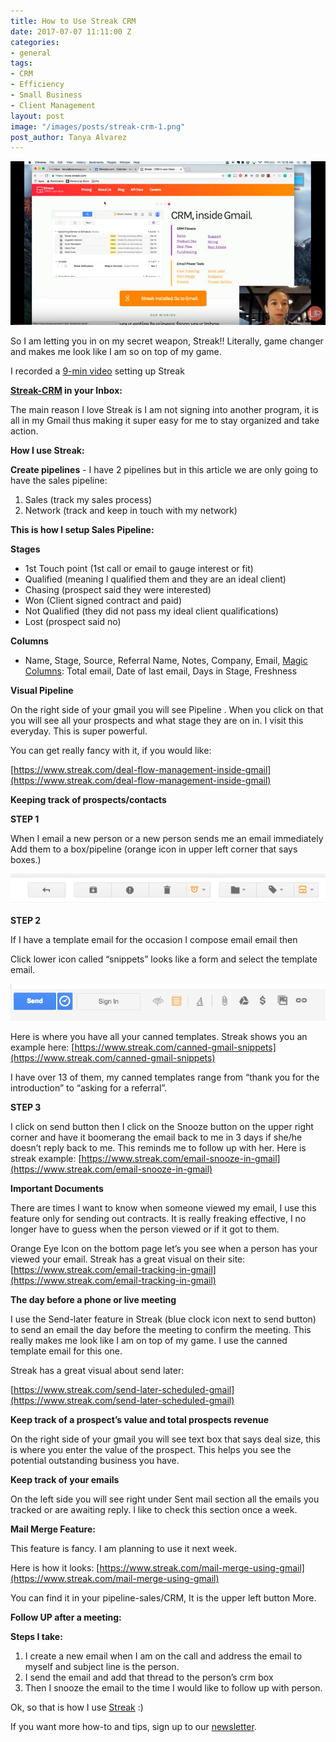 ```yaml
---
title: How to Use Streak CRM
date: 2017-07-07 11:11:00 Z
categories:
- general
tags:
- CRM
- Efficiency
- Small Business
- Client Management
layout: post
image: "/images/posts/streak-crm-1.png"
post_author: Tanya Alvarez
---
```


![](/images/posts/streak-crm-1.png)

So I am letting you in on my secret weapon, Streak!! Literally, game changer and makes me look like I am so on top of my game.

I recorded a [9-min video](https://youtu.be/0k-8APxNG7w) setting up Streak

**[Streak-CRM](http://streak.grsm.io/TanyaAlvarez) in your Inbox:**

The main reason I love Streak is I am not signing into another program, it is all in my Gmail thus making it super easy for me to stay organized and take action.

**How I use Streak:**

**Create pipelines** - I have 2 pipelines but in this article we are only going to have the sales pipeline:

1. Sales (track my sales process)
2. Network (track and keep in touch with my network)

**This is how I setup Sales Pipeline:**

**Stages**

* 1st Touch point (1st call or email to gauge interest or fit)
* Qualified (meaning I qualified them and they are an ideal client)
* Chasing (prospect said they were interested)
* Won (Client signed contract and paid)
* Not Qualified (they did not pass my ideal client qualifications)
* Lost (prospect said no)

**Columns**

* Name, Stage, Source, Referral Name, Notes, Company, Email, [Magic Columns](http://blog.streak.com/2015/06/new-system-columns-less-data-entry.html): Total email, Date of last email, Days in Stage, Freshness

**Visual Pipeline**

On the right side of your gmail you will see Pipeline . When you click on that you will see all your prospects and what stage they are on in. I visit this everyday. This is super powerful.

You can get really fancy with it, if you would like:

[https://www.streak.com/deal-flow-management-inside-gmail](https://www.streak.com/deal-flow-management-inside-gmail)

**Keeping track of prospects/contacts**

**STEP 1**

When I email a new person or a new person sends me an email immediately Add them to a box/pipeline (orange icon in upper left corner that says boxes.)

![](/images/posts/streak-crm-2.png)

**STEP 2**

If I have a template email for the occasion I compose email email then

Click lower icon called “snippets” looks like a form and select the template email.

![](/images/posts/streak-crm-3.png)

Here is where you have all your canned templates. Streak shows you an example here: [https://www.streak.com/canned-gmail-snippets](https://www.streak.com/canned-gmail-snippets)

I have over 13 of them, my canned templates range from “thank you for the introduction” to “asking for a referral”.

**STEP 3**

I click on send button then I click on the Snooze button on the upper right corner and have it boomerang the email back to me in 3 days if she/he doesn’t reply back to me. This reminds me to follow up with her. Here is streak example: [https://www.streak.com/email-snooze-in-gmail](https://www.streak.com/email-snooze-in-gmail)

**Important Documents**

There are times I want to know when someone viewed my email, I use this feature only for sending out contracts. It is really freaking effective, I no longer have to guess when the person viewed or if it got to them.

Orange Eye Icon on the bottom page let’s you see when a person has your viewed your email. Streak has a great visual on their site: [https://www.streak.com/email-tracking-in-gmail](https://www.streak.com/email-tracking-in-gmail)

**The day before a phone or live meeting**

I use the Send-later feature in Streak (blue clock icon next to send button) to send an email the day before the meeting to confirm the meeting. This really makes me look like I am on top of my game. I use the canned template email for this one.

Streak has a great visual about send later:

[https://www.streak.com/send-later-scheduled-gmail](https://www.streak.com/send-later-scheduled-gmail)

**Keep track of a prospect’s value and total prospects revenue**

On the right side of your gmail you will see text box that says deal size, this is where you enter the value of the prospect. This helps you see the potential outstanding business you have.

**Keep track of your emails**

On the left side you will see right under Sent mail section all the emails you tracked or are awaiting reply. I like to check this section once a week.

**Mail Merge Feature:**

This feature is fancy. I am planning to use it next week.

Here is how it looks: [https://www.streak.com/mail-merge-using-gmail](https://www.streak.com/mail-merge-using-gmail)

You can find it in your pipeline-sales/CRM, It is the upper left button More.

**Follow UP after a meeting:**

**Steps I take:**

1. I create a new email when I am on the call and address the email to myself and subject line is the person.
2. I send the email and add that thread to the person’s crm box
3. Then I snooze the email to the time I would like to follow up with person.

Ok, so that is how I use [Streak](http://streak.grsm.io/TanyaAlvarez) :)

If you want more how-to and tips, sign up to our [newsletter](http://ownersup.com/).